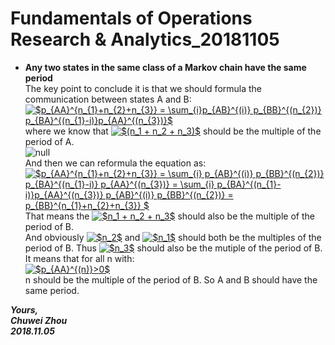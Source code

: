 # Fundamentals of Operations Research & Analytics_20181105

- **Any two states in the same class of a Markov chain have the same period**            
The key point to conclude it is that we should formula the communication between states A and B:            
<a href="https://www.codecogs.com/eqnedit.php?latex=$p_{AA}^{n_{1}&plus;n_{2}&plus;n_{3}}&space;=&space;\sum_{i}p_{AB}^{(i)}&space;p_{BB}^{(n_{2})}&space;p_{BA}^{(n_{1}-i)}p_{AA}^{(n_{3})}$" target="_blank"><img src="https://latex.codecogs.com/gif.latex?$p_{AA}^{n_{1}&plus;n_{2}&plus;n_{3}}&space;=&space;\sum_{i}p_{AB}^{(i)}&space;p_{BB}^{(n_{2})}&space;p_{BA}^{(n_{1}-i)}p_{AA}^{(n_{3})}$" title="$p_{AA}^{n_{1}+n_{2}+n_{3}} = \sum_{i}p_{AB}^{(i)} p_{BB}^{(n_{2})} p_{BA}^{(n_{1}-i)}p_{AA}^{(n_{3})}$" /></a>                    
where we know that
 <a href="https://www.codecogs.com/eqnedit.php?latex=$(n_1&space;&plus;&space;n_2&space;&plus;&space;n_3)$" target="_blank"><img src="https://latex.codecogs.com/gif.latex?$(n_1&space;&plus;&space;n_2&space;&plus;&space;n_3)$" title="$(n_1 + n_2 + n_3)$" /></a>
 should be the multiple of the period of A.         
![null](https://github.com/zhouchw5/Course_study_uk.github.io/blob/Fundamental-Operations-20181105/none.png)               
And then we can reformula the equation as:                
<a href="https://www.codecogs.com/eqnedit.php?latex=$p_{AA}^{n_{1}&plus;n_{2}&plus;n_{3}}&space;=&space;\sum_{i}&space;p_{AB}^{(i)}&space;p_{BB}^{(n_{2})}&space;p_{BA}^{(n_{1}-i)}&space;p_{AA}^{(n_{3})}&space;=&space;\sum_{i}&space;p_{BA}^{(n_{1}-i)}p_{AA}^{(n_{3})}&space;p_{AB}^{(i)}&space;p_{BB}^{(n_{2})}&space;=&space;p_{BB}^{n_{1}&plus;n_{2}&plus;n_{3}}&space;$" target="_blank"><img src="https://latex.codecogs.com/gif.latex?$p_{AA}^{n_{1}&plus;n_{2}&plus;n_{3}}&space;=&space;\sum_{i}&space;p_{AB}^{(i)}&space;p_{BB}^{(n_{2})}&space;p_{BA}^{(n_{1}-i)}&space;p_{AA}^{(n_{3})}&space;=&space;\sum_{i}&space;p_{BA}^{(n_{1}-i)}p_{AA}^{(n_{3})}&space;p_{AB}^{(i)}&space;p_{BB}^{(n_{2})}&space;=&space;p_{BB}^{n_{1}&plus;n_{2}&plus;n_{3}}&space;$" title="$p_{AA}^{n_{1}+n_{2}+n_{3}} = \sum_{i} p_{AB}^{(i)} p_{BB}^{(n_{2})} p_{BA}^{(n_{1}-i)} p_{AA}^{(n_{3})} = \sum_{i} p_{BA}^{(n_{1}-i)}p_{AA}^{(n_{3})} p_{AB}^{(i)} p_{BB}^{(n_{2})} = p_{BB}^{n_{1}+n_{2}+n_{3}} $" /></a>                   
That means the
 <a href="https://www.codecogs.com/eqnedit.php?latex=$n_1&space;&plus;&space;n_2&space;&plus;&space;n_3$" target="_blank"><img src="https://latex.codecogs.com/gif.latex?$n_1&space;&plus;&space;n_2&space;&plus;&space;n_3$" title="$n_1 + n_2 + n_3$" /></a>
 should also be the multiple of the period of B.               
And obviously
 <a href="https://www.codecogs.com/eqnedit.php?latex=$n_2$" target="_blank"><img src="https://latex.codecogs.com/gif.latex?$n_2$" title="$n_2$" /></a>
 and
 <a href="https://www.codecogs.com/eqnedit.php?latex=$n_1$" target="_blank"><img src="https://latex.codecogs.com/gif.latex?$n_1$" title="$n_1$" /></a>
 should both be the multiples of the period of B. Thus
 <a href="https://www.codecogs.com/eqnedit.php?latex=$n_3$" target="_blank"><img src="https://latex.codecogs.com/gif.latex?$n_3$" title="$n_3$" /></a>
 should also be the mutiple of the period of B. It means that for all n with:                
<a href="https://www.codecogs.com/eqnedit.php?latex=$p_{AA}^{(n)}>0$" target="_blank"><img src="https://latex.codecogs.com/gif.latex?$p_{AA}^{(n)}>0$" title="$p_{AA}^{(n)}>0$" /></a>                          
n should be the multiple of the period of B. So A and B should have the same period.                        



 




                    
              

_**Yours,**_             
_**Chuwei Zhou**_             
_**2018.11.05**_
   


       

